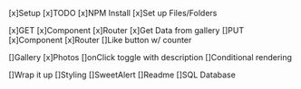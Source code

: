 [x]Setup
    [x]TODO
    [x]NPM Install
    [x]Set up Files/Folders

[x]GET
    [x]Component
    [x]Router
    [x]Get Data from gallery
[]PUT
    [x]Component
    [x]Router
    []Like button w/ counter

[]Gallery
    [x]Photos
    []onClick toggle with description
        []Conditional rendering

[]Wrap it up
    []Styling
    []SweetAlert
    []Readme
    []SQL Database
